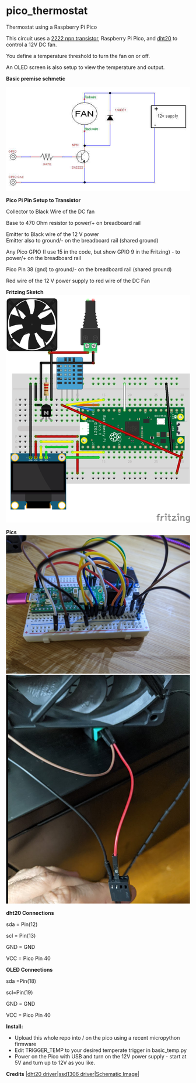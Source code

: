 # pico_thermostat
Thermostat using a Raspberry Pi Pico

This circuit uses a [2222 npn transistor](https://www.adafruit.com/product/756), Raspberry Pi Pico, and [dht20](https://www.adafruit.com/product/5183) to control a 12V DC fan.  

You define a temperature threshold to turn the fan on or off. 

An OLED screen is also setup to view the temperature and output.  


**Basic premise schmetic**

![Basic Circuit using a transistor](images/tc.jpg)


**Pico Pi Pin Setup to Transistor**

Collector to  Black Wire of the DC fan 
 
Base      to  470 Ohm resistor to power/+ on  breadboard rail 
 
Emitter   to  Black wire of the 12 V power  
Emitter   also to ground/- on the breadboard rail  (shared ground)

Any Pico GPIO (I use 15 in the code, but show GPIO 9 in the Fritzing) -  to power/+ on the  breadboard rail  

Pico Pin 38 (gnd) to ground/- on the breadboard rail (shared ground)  

Red wire of the 12 V power supply  to red  wire of the DC Fan  


**Fritzing Sketch**
![BreadBoard](images/bread_board_bb.png)

**Pics**
![Pico All Connected](images/pico.jpg)
![Fan and Power](images/fan.png)

**dht20 Connections**

sda = Pin(12)  

scl = Pin(13)  

GND = GND  

VCC = Pico Pin 40  


**OLED Connections**

sda =Pin(18)  

scl=Pin(19)  

GND = GND  

VCC = Pico Pin 40  


**Install:**
- Upload this whole repo into / on the pico using a recent micropython firmware
- Edit TRIGGER_TEMP to your desired temperate trigger in basic_temp.py 
- Power on the Pico with USB and turn on the 12V power supply - start at 5V and turn up to 12V as you like.

**Credits**
|[dht20 driver](https://github.com/flrrth/pico-dht20)|[ssd1306  driver](https://github.com/stlehmann/micropython-ssd1306/blob/master/ssd1306.py)|[Schematic Image](https://forums.raspberrypi.com/viewtopic.php?t=219897&sid=7d5c8cef37829fa4a5cbb0610ec2d0c3)|

